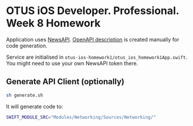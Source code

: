 # OTUS iOS Developer. Professional. Week 8 Homework

Application uses [NewsAPI](https://newsapi.org). [OpenAPI description](newsapi.yaml) is created manually for code generation.

Service are initialised in `otus-ios-homework1/otus_ios_homework1App.swift`. You might need to use your own NewsAPI token there.

## Generate API Client (optionally)
```bash
sh generate.sh
```

It will generate code to:
```bash
SWIFT_MODULE_SRC="Modules/Networking/Sources/Networking/"
```
